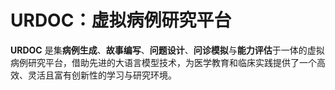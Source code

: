 # URDOC：虚拟病例研究平台

**URDOC** 是集**病例生成**、**故事编写**、**问题设计**、**问诊模拟**与**能力评估**于一体的虚拟病例研究平台，借助先进的大语言模型技术，为医学教育和临床实践提供了一个高效、灵活且富有创新性的学习与研究环境。
